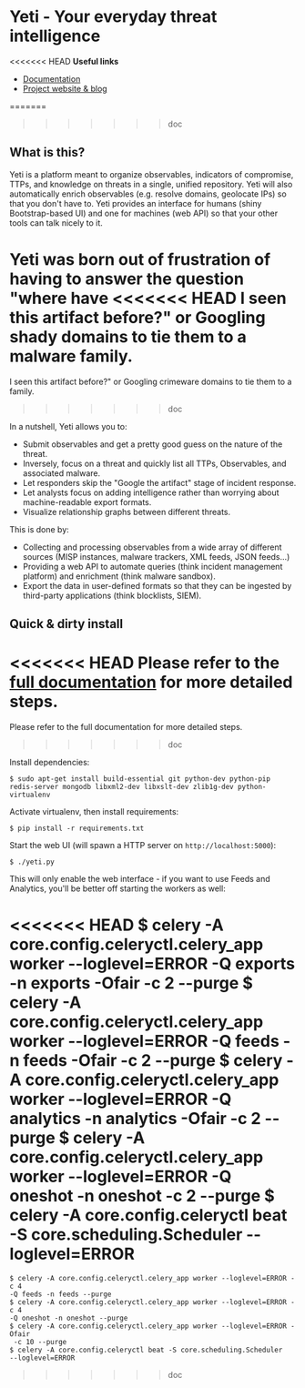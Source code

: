 # Yeti - Your everyday threat intelligence

<<<<<<< HEAD
**Useful links**

* [Documentation](http://yeti-platform.readthedocs.io/en/latest/)
* [Project website & blog](https://yeti-platform.github.io)

=======
>>>>>>> doc
## What is this?

Yeti is a platform meant to organize observables, indicators of compromise,
TTPs, and knowledge on threats in a single, unified repository. Yeti will also
automatically enrich observables (e.g. resolve domains, geolocate IPs) so that
you don't have to. Yeti provides an interface for humans (shiny Bootstrap-based
UI) and one for machines (web API) so that your other tools can talk nicely to
it.

Yeti was born out of frustration of having to answer the question "where have
<<<<<<< HEAD
I seen this artifact before?" or Googling shady domains to tie them to a
malware family.
=======
I seen this artifact before?" or Googling crimeware domains to tie them to a
family.
>>>>>>> doc

In a nutshell, Yeti allows you to:

* Submit observables and get a pretty good guess on the nature of the threat.
* Inversely, focus on a threat and quickly list all TTPs, Observables, and
  associated malware.
* Let responders skip the "Google the artifact" stage of incident response.
* Let analysts focus on adding intelligence rather than worrying about
  machine-readable export formats.
* Visualize relationship graphs between different threats.

This is done by:

* Collecting and processing observables from a wide array of different sources
  (MISP instances, malware trackers, XML feeds, JSON feeds...)
* Providing a web API to automate queries (think incident management platform)
  and enrichment (think malware sandbox).
* Export the data in user-defined formats so that they can be ingested by
  third-party applications (think blocklists, SIEM).

## Quick & dirty install

<<<<<<< HEAD
Please refer to the [full documentation](http://yeti-platform.readthedocs.io/en/latest/installation.html) for more detailed steps.
=======
Please refer to the full documentation for more detailed steps.
>>>>>>> doc

Install dependencies:

    $ sudo apt-get install build-essential git python-dev python-pip
    redis-server mongodb libxml2-dev libxslt-dev zlib1g-dev python-virtualenv

Activate virtualenv, then install requirements:

    $ pip install -r requirements.txt

Start the web UI (will spawn a HTTP server on ``http://localhost:5000``):

    $ ./yeti.py

This will only enable the web interface - if you want to use Feeds and Analytics, you'll be better off starting the workers as well:

<<<<<<< HEAD
    $ celery -A core.config.celeryctl.celery_app worker --loglevel=ERROR -Q exports -n exports -Ofair -c 2 --purge
    $ celery -A core.config.celeryctl.celery_app worker --loglevel=ERROR -Q feeds -n feeds -Ofair -c 2 --purge
    $ celery -A core.config.celeryctl.celery_app worker --loglevel=ERROR -Q analytics -n analytics -Ofair -c 2 --purge
    $ celery -A core.config.celeryctl.celery_app worker --loglevel=ERROR -Q oneshot -n oneshot -c 2 --purge
    $ celery -A core.config.celeryctl beat -S core.scheduling.Scheduler --loglevel=ERROR
=======
    $ celery -A core.config.celeryctl.celery_app worker --loglevel=ERROR -c 4
    -Q feeds -n feeds --purge
    $ celery -A core.config.celeryctl.celery_app worker --loglevel=ERROR -c 4
    -Q oneshot -n oneshot --purge
    $ celery -A core.config.celeryctl.celery_app worker --loglevel=ERROR -Ofair
     -c 10 --purge
    $ celery -A core.config.celeryctl beat -S core.scheduling.Scheduler
    --loglevel=ERROR
>>>>>>> doc
